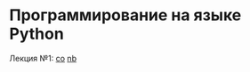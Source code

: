 # Программирование на языке Python

Лекция №1:
[co](https://colab.research.google.com/github/true-grue/kispython/blob/main/lect1.ipynb)
[nb](https://nbviewer.jupyter.org/github/true-grue/kispython/blob/main/lect1.ipynb)
